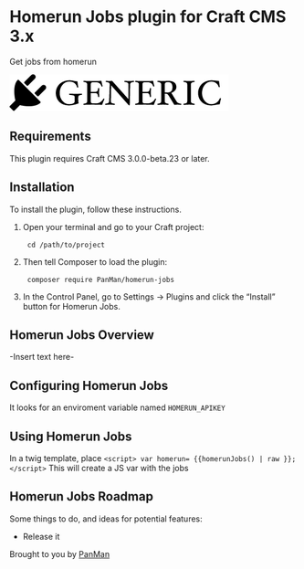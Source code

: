 # Homerun Jobs plugin for Craft CMS 3.x

Get jobs from homerun

![Screenshot](resources/img/plugin-logo.png)

## Requirements

This plugin requires Craft CMS 3.0.0-beta.23 or later.

## Installation

To install the plugin, follow these instructions.

1. Open your terminal and go to your Craft project:

        cd /path/to/project

2. Then tell Composer to load the plugin:

        composer require PanMan/homerun-jobs

3. In the Control Panel, go to Settings → Plugins and click the “Install” button for Homerun Jobs.

## Homerun Jobs Overview

-Insert text here-

## Configuring Homerun Jobs
It looks for an enviroment variable named `HOMERUN_APIKEY`

## Using Homerun Jobs
In a twig template, place `<script>
var homerun= {{homerunJobs() | raw }};
</script>`
This will create a JS var with the jobs

## Homerun Jobs Roadmap

Some things to do, and ideas for potential features:

* Release it

Brought to you by [PanMan](http://panman.nl)
